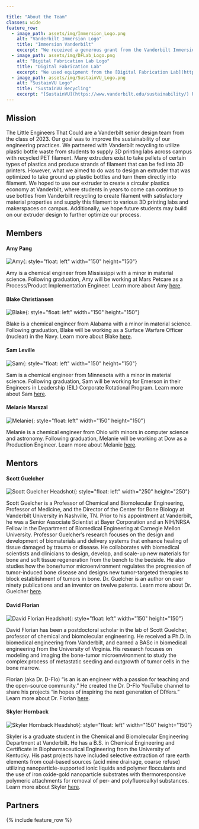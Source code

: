 ```yaml
---

title: "About the Team"
classes: wide
feature_row:
  - image_path: assets/img/Immersion_Logo.png
    alt: "Vanderbilt Immersion Logo"
    title: "Immersion Vanderbilt"
    excerpt: "We received a generous grant from the Vanderbilt Immersion Office (see us in [MyVU](https://news.vanderbilt.edu/2023/02/22/provost-awards-44-immersion-faculty-mentoring-grants/)!)."
  - image_path: assets/img/DFLab_Logo.png
    alt: "Digital Fabrication Lab Logo"
    title: "Digital Fabrication Lab"
    excerpt: "We used equipment from the [Digital Fabrication Lab](https://www.digitalfabricationlab.com/) to create regrind, 3D printed parts, and machined parts."
  - image_path: assets/img/SustainVU_Logo.png
    alt: "SustainVU Logo"
    title: "SustainVU Recycling"
    excerpt: "[SustainVU](https://www.vanderbilt.edu/sustainability/) Recycling has provided us with recycled plastic bottles from Vanderbilt students."
---
```



## Mission

The Little Engineers That Could are a Vanderbilt senior design team from the class of 2023. Our goal was to improve the sustainability of our engineering practices. We partnered with Vanderbilt recycling to utilize plastic bottle waste from students to supply 3D printing labs across campus with recycled PET filament. Many extruders exist to take pellets of certain types of plastics and produce strands of filament that can be fed into 3D printers. However, what we aimed to do was to design an extruder that was optimized to take ground up plastic bottles and turn them directly into filament. We hoped to use our extruder to create a circular plastics economy at Vanderbilt, where students in years to come can continue to use bottles from Vanderbilt recycling to create filament with satisfactory material properties and supply this filament to various 3D printing labs and makerspaces on campus. Additionally, we hope future students may build on our extruder design to further optimize our process.

## Members

#### Amy Pang

![Amy](/assets/img/Amy_Headshot_Clear.png){: style="float: left" width="150" height="150"}

Amy is a chemical engineer from Mississippi with a minor in material science. Following graduation, Amy will be working at Mars Petcare as a Process/Product Implementation Engineer. Learn more about Amy [here](https://www.linkedin.com/in/amyspang/).

<div style="clear:both;"></div>

#### Blake Christiansen

![Blake](/assets/img/Blake_Headshot_Clear.png){: style="float: left" width="150" height="150"}

Blake is a chemical engineer from Alabama with a minor in material science. Following graduation, Blake will be working as a Surface Warfare Officer (nuclear) in the Navy. Learn more about Blake [here](https://www.linkedin.com/in/b-christiansen/).

<div style="clear:both;"></div>

#### Sam Leville

![Sam](/assets/img/Sam_Headshot_Clear.png){: style="float: left" width="150" height="150"}

Sam is a chemical engineer from Minnesota with a minor in material science. Following graduation, Sam will be working for Emerson in their Engineers in Leadership (EIL) Corporate Rotational Program. Learn more about Sam [here](https://www.linkedin.com/in/samuel-leville/).

<div style="clear:both;"></div>

#### Melanie Marszal

![Melanie](/assets/img/Melanie_Headshot_Clear.png){: style="float: left" width="150" height="150"}

Melanie is a chemical engineer from Ohio with minors in computer science and astronomy. Following graduation, Melanie will be working at Dow as a Production Engineer. Learn more about Melanie [here](https://www.linkedin.com/in/melanie-marszal/).

<div style="clear:both;"></div>

## Mentors

#### Scott Guelcher

![Scott Guelcher Headshot](/assets/img/Guelcher_Headshot-Clear.png){: style="float: left" width="250" height="250"}

Scott Guelcher is a Professor of Chemical and Biomolecular Engineering, Professor of Medicine, and the Director of the Center for Bone Biology at Vanderbilt University in Nashville, TN.  Prior to his appointment at Vanderbilt, he was a Senior Associate Scientist at Bayer Corporation and an NIH/NRSA Fellow in the Department of Biomedical Engineering at Carnegie Mellon University. Professor Guelcher’s research focuses on the design and development of biomaterials and delivery systems that enhance healing of tissue damaged by trauma or disease. He collaborates with biomedical scientists and clinicians to design, develop, and scale-up new materials for bone and soft tissue regeneration from the bench to the bedside.   He also studies how the bone/tumor microenvironment regulates the progression of tumor-induced bone disease and designs new tumor-targeted therapies to block establishment of tumors in bone. Dr. Guelcher is an author on over ninety publications and an inventor on twelve patents. Learn more about Dr. Guelcher [here](https://www.linkedin.com/in/guelcher-scott-778a8a1b/).

<div style="clear:both;"></div>

#### David Florian

![David Florian Headshot](/assets/img/David_Headshot-Clear.png){: style="float: left" width="150" height="150"}

David Florian has been a postdoctoral scholar in the lab of Scott Guelcher, professor of chemical and biomolecular engineering. He received a Ph.D. in biomedical engineering from Vanderbilt, and earned a BASc in biomedical engineering from the University of Virginia. His research focuses on modeling and imaging the bone-tumor microenvironment to study the complex process of metastatic seeding and outgrowth of tumor cells in the bone marrow. 

Florian (aka Dr. D-Flo) “is an is an engineer with a passion for teaching and the open-source community.” He created the Dr. D-Flo YouTube channel to share his projects “in hopes of inspiring the next generation of DIYers.” Learn more about Dr. Florian [here](https://www.linkedin.com/in/david-florian-7a2494132/).

<div style="clear:both;"></div>

#### Skyler Hornback

![Skyler Hornback Headshot](/assets/img/Skyler_Headshot-Clear.png){: style="float: left" width="150" height="150"}

Skyler is a graduate student in the Chemical and Biomolecular Engineering Department at Vanderbilt. He has a B.S. in Chemical Engineering and Certificate in Biopharmaceutical Engineering from the University of Kentucky. His past projects have included selective extraction of rare earth elements from coal-based sources (acid mine drainage, coarse refuse) utilizing nanoparticle-supported ionic liquids and polymer flocculants and the use of iron oxide-gold nanoparticle substrates with thermoresponsive polymeric attachments for removal of per- and polyfluoroalkyl substances. Learn more about Skyler [here](https://www.linkedin.com/in/skylerhornback/).

<div style="clear:both;"></div>

## Partners
{% include feature_row %}
